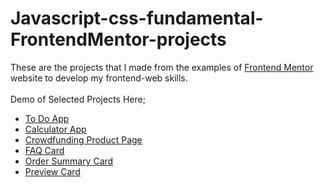 # Javascript-css-fundamental-FrontendMentor-projects

These are the projects that I made from the examples of [Frontend Mentor](https://www.frontendmentor.io) website to develop my frontend-web skills.
<br>
<br>
Demo of Selected Projects Here;
<br>
- [To Do App](https://yunusemretoptanci.github.io/Javascript-css-fundamental-FrontendMentor-projects/todo-app-main/)
- [Calculator App](https://yunusemretoptanci.github.io/Javascript-css-fundamental-FrontendMentor-projects/calculator-app-main/)
- [Crowdfunding Product Page](https://yunusemretoptanci.github.io/Javascript-css-fundamental-FrontendMentor-projects/crowdfunding-product-page-main/)
- [FAQ Card](https://yunusemretoptanci.github.io/Javascript-css-fundamental-FrontendMentor-projects/faq-accordion-card-main/)
- [Order Summary Card](https://yunusemretoptanci.github.io/Javascript-css-fundamental-FrontendMentor-projects/order-summary-component-main/)
- [Preview Card](https://yunusemretoptanci.github.io/Javascript-css-fundamental-FrontendMentor-projects/preview-card-component/)




